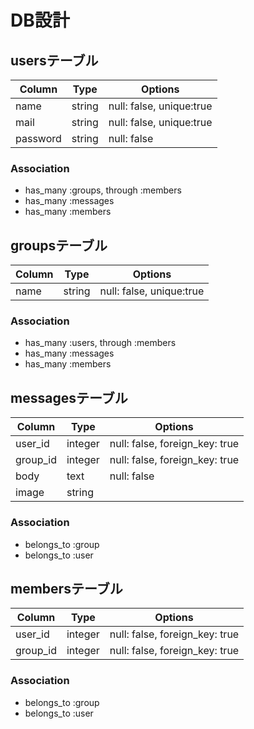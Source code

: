 # DB設計
## usersテーブル
|Column|Type|Options|
|------|----|-------|
|name|string|null: false, unique:true|
|mail|string|null: false, unique:true|
|password|string|null: false|

### Association
- has_many :groups, through :members
- has_many :messages
- has_many :members


## groupsテーブル
|Column|Type|Options|
|------|----|-------|
|name|string|null: false, unique:true|

### Association
- has_many :users, through :members
- has_many :messages
- has_many :members


## messagesテーブル
|Column|Type|Options|
|------|----|-------|
|user_id|integer|null: false, foreign_key: true|
|group_id|integer|null: false, foreign_key: true|
|body|text|null: false|
|image|string||

### Association
- belongs_to :group
- belongs_to :user


## membersテーブル
|Column|Type|Options|
|------|----|-------|
|user_id|integer|null: false, foreign_key: true|
|group_id|integer|null: false, foreign_key: true|

### Association
- belongs_to :group
- belongs_to :user